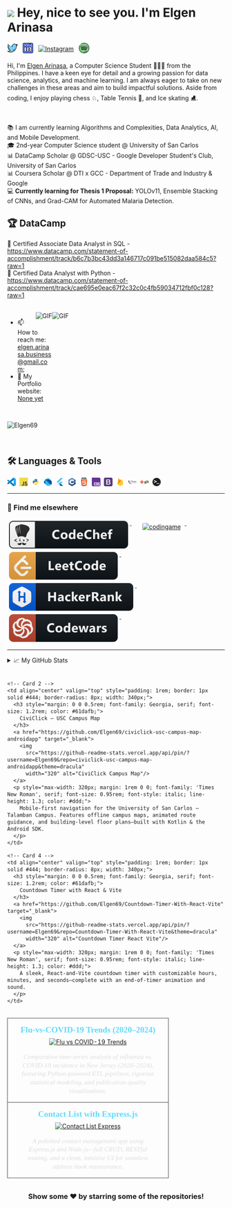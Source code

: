 <h1><img src="https://emojis.slackmojis.com/emojis/images/1531849430/4246/blob-sunglasses.gif?1531849430" width="30"/> Hey, nice to see you. I'm Elgen Arinasa</h1>

<!-- Social links, left-aligned with uniform 24×24px icons -->
<div align="left" style="display: flex; align-items: center; gap: 12px; margin-top: 1rem;">
  <a href="https://twitter.com/" target="_blank">
    <img src="https://raw.githubusercontent.com/AbhishekMaira10/AbhishekMaira10/master/Resources/png/twitter.png"
         alt="Twitter" width="24" height="24">
  </a>
  <a href="https://www.facebook.com/retardenism" target="_blank">
    <img src="https://raw.githubusercontent.com/AbhishekMaira10/AbhishekMaira10/master/linkedin.png"
         alt="Facebook" width="24" height="24">
  </a>
  <a href="https://www.instagram.com/elgenmar/" target="_blank">
    <img src="https://upload.wikimedia.org/wikipedia/commons/thumb/9/95/Instagram_logo_2022.svg/1200px-Instagram_logo_2022.svg.png"
         alt="Instagram" width="24" height="24">
  </a>
  <a href="https://open.spotify.com/user/31gmzydmc7kczadnpzxijeooj6va" target="_blank">
    <img src="https://raw.githubusercontent.com/AbhishekMaira10/AbhishekMaira10/master/Resources/png/spotify.png"
         alt="Spotify" width="24" height="24">
  </a>
</div>


<br>
Hi, I'm <a href="https://www.facebook.com/retardenism">Elgen Arinasa</a>, a Computer Science Student 👨🏻‍💻 from the Philippines. I have a keen eye for detail and a growing passion for data science, analytics, and machine learning. I am always eager to take on new challenges in these areas and aim to build impactful solutions. Aside from coding, I enjoy playing chess ♘, Table Tennis 🏓, and Ice skating ⛸️.<br>

<p>&nbsp;</p>

  📚 I am currently learning Algorithms and Complexities, Data Analytics, AI, and Mobile Development.<br>
  🎓 2nd-year Computer Science student @ University of San Carlos<br>
  📊 DataCamp Scholar @ GDSC-USC - Google Developer Student's Club, University of San Carlos<br>
  📊 Coursera Scholar @ DTI x GCC - Department of Trade and Industry & Google<br>
  💻 <strong>Currently learning for Thesis 1 Proposal:</strong> YOLOv11, Ensemble Stacking of CNNs, and Grad-CAM for Automated Malaria Detection.<br>
</p>

<h2>🏆 DataCamp </h2>

🥇 Certified Associate Data Analyst in SQL - https://www.datacamp.com/statement-of-accomplishment/track/b6c7b3bc43dd3a146717c091be515082daa584c5?raw=1 <br>
🥇 Certified Data Analyst with Python - https://www.datacamp.com/statement-of-accomplishment/track/cae695e0eac67f2c32c0c4fb59034712fbf0c128?raw=1

<br>

<!-- https://media.giphy.com/media/SWoSkN6DxTszqIKEqv/giphy.gif -->
<img align="right" height="250" width="400" alt="GIF" src="https://miro.medium.com/max/1360/1*IRGHmiGsa16stedQvIaZfw.gif" />

<img align="right" alt="GIF" src="https://media.giphy.com/media/3ohzdKvLT1DxFxhZAI/giphy.gif" />

 - 📫 How to reach me: [elgen.arinasa.business@gmail.com](mailto:elgen.arinasa.business@gmail.com);
 - 🔗 My Portfolio website: [None yet](https:)
 
 <br>

 <p align="left"> <img src="https://komarev.com/ghpvc/?username=Elgen69" alt="Elgen69" /> </p>
 
 </br>

## 🛠 Languages & Tools

<div align="left" style="display: flex; flex-wrap: wrap; gap: 8px; margin: 1rem 0;">
  <img src="https://raw.githubusercontent.com/github/explore/80688e429a7d4ef2fca1e82350fe8e3517d3494d/topics/visual-studio-code/visual-studio-code.png"
       alt="VS Code" width="20" height="20">
  <img src="https://raw.githubusercontent.com/github/explore/80688e429a7d4ef2fca1e82350fe8e3517d3494d/topics/javascript/javascript.png"
       alt="JavaScript" width="20" height="20">
  <img src="https://raw.githubusercontent.com/github/explore/80688e429a7d4ef2fca1e82350fe8e3517d3494d/topics/python/python.png"
       alt="Python" width="20" height="20">
  <img src="https://raw.githubusercontent.com/github/explore/80688e429a7d4ef2fca1e82350fe8e3517d3494d/topics/dart/dart.png"
       alt="Dart" width="20" height="20">
  <img src="https://raw.githubusercontent.com/github/explore/80688e429a7d4ef2fca1e82350fe8e3517d3494d/topics/flutter/flutter.png"
       alt="Flutter" width="20" height="20">
  <img src="https://raw.githubusercontent.com/github/explore/80688e429a7d4ef2fca1e82350fe8e3517d3494d/topics/cpp/cpp.png"
       alt="C++" width="20" height="20">
  <img src="https://raw.githubusercontent.com/github/explore/80688e429a7d4ef2fca1e82350fe8e3517d3494d/topics/html/html.png"
       alt="HTML5" width="20" height="20">
  <img src="https://raw.githubusercontent.com/github/explore/80688e429a7d4ef2fca1e82350fe8e3517d3494d/topics/css/css.png"
       alt="CSS3" width="20" height="20">
  <img src="https://raw.githubusercontent.com/github/explore/80688e429a7d4ef2fca1e82350fe8e3517d3494d/topics/bootstrap/bootstrap.png"
       alt="Bootstrap" width="20" height="20">
  <img src="https://raw.githubusercontent.com/github/explore/80688e429a7d4ef2fca1e82350fe8e3517d3494d/topics/firebase/firebase.png"
       alt="Firebase" width="20" height="20">
  <img src="https://raw.githubusercontent.com/github/explore/80688e429a7d4ef2fca1e82350fe8e3517d3494d/topics/flask/flask.png"
       alt="Flask" width="20" height="20">
  <img src="https://raw.githubusercontent.com/github/explore/80688e429a7d4ef2fca1e82350fe8e3517d3494d/topics/git/git.png"
       alt="Git" width="20" height="20">
  <img src="https://raw.githubusercontent.com/github/explore/80688e429a7d4ef2fca1e82350fe8e3517d3494d/topics/terminal/terminal.png"
       alt="Terminal" width="20" height="20">
</div>

---

### 📢 Find me elsewhere
<p align="left">
  <a href="https://www.codechef.com/users/">
    <img src="https://raw.githubusercontent.com/AbhishekMaira10/AbhishekMaira10/master/Resources/svg/codechef.svg" alt="codechef" style="vertical-align:top; margin:4px">
  </a>&nbsp;&nbsp;&nbsp;

  <a href="https://www.codingame.com/profile/4f85742a12433267f070f10ac99d164f5737536">
      <img src="https://cdn.brandfetch.io/idIfiwZMnL/theme/dark/logo.svg?c=1dxbfHSJFAPEGdCLU4o5B" alt="codingame" style="vertical-align:top; margin:4px; border: 5px solid white; border-radius: 8px; width: 138px; height: 32px;">
  </a>&nbsp;&nbsp;&nbsp;
  
  <a href="https://leetcode.com/https://leetcode.com/u/subaruelgenkun/">
    <img src="https://raw.githubusercontent.com/AbhishekMaira10/AbhishekMaira10/master/Resources/svg/leetcode.svg" alt="leetcode" style="vertical-align:top; margin:4px">
  </a>&nbsp;&nbsp;&nbsp;

  <a href="https://www.hackerrank.com/">
    <img src="https://raw.githubusercontent.com/AbhishekMaira10/AbhishekMaira10/master/Resources/svg/hackerrank.svg" alt="hackerrank" style="vertical-align:top; margin:4px">
  </a>&nbsp;&nbsp;&nbsp;
  
  <a href="https://www.codewars.com/users/">
    <img src="https://raw.githubusercontent.com/AbhishekMaira10/AbhishekMaira10/master/Resources/svg/codewars.svg" alt="codewars" style="vertical-align:top; margin:4px">
  </a> &nbsp;&nbsp;&nbsp;
</p>

<hr>

<details>
  <summary>📈 My GitHub Stats</summary>
  <p align="center">
    <img src="https://github-readme-stats.vercel.app/api?username=Elgen69&show_icons=true&theme=gotham" alt="Elgen69" />
  </p>
</details>

</br>

<table align="center" cellpadding="0" cellspacing="0" style="margin: 2rem auto;">
  <tr>
    <!-- Card 1 -->
    <td align="center" valign="top" style="padding: 1rem; border: 1px solid #444; border-radius: 8px; width: 340px;">
      <h3 style="margin: 0 0 0.5rem; font-family: Georgia, serif; font-size: 1.2rem; color: #61dafb;">
        Flu-vs-COVID-19 Trends (2020–2024)
      </h3>
      <a href="https://github.com/Elgen69/Flu-vs-COVID-19-Trends-2020-2024-in-New-Jersey" target="_blank">
        <img
          src="https://github-readme-stats.vercel.app/api/pin/?username=Elgen69&repo=Flu-vs-COVID-19-Trends-2020-2024-in-New-Jersey&theme=dracula"
          width="320" alt="Flu vs COVID-19 Trends"/>
      </a>
      <p style="max-width: 320px; margin: 1rem 0 0; font-family: 'Times New Roman', serif; font-size: 0.95rem; font-style: italic; line-height: 1.3; color: #ddd;">
        Comparative time-series analysis of influenza vs. COVID-19 incidence in New Jersey (2020–2024), featuring Python-powered ETL pipelines, rigorous statistical modeling, and publication-quality visualizations.
      </p>
    </td>

    <!-- Card 2 -->
    <td align="center" valign="top" style="padding: 1rem; border: 1px solid #444; border-radius: 8px; width: 340px;">
      <h3 style="margin: 0 0 0.5rem; font-family: Georgia, serif; font-size: 1.2rem; color: #61dafb;">
        CiviClick – USC Campus Map
      </h3>
      <a href="https://github.com/Elgen69/civiclick-usc-campus-map-androidapp" target="_blank">
        <img
          src="https://github-readme-stats.vercel.app/api/pin/?username=Elgen69&repo=civiclick-usc-campus-map-androidapp&theme=dracula"
          width="320" alt="CiviClick Campus Map"/>
      </a>
      <p style="max-width: 320px; margin: 1rem 0 0; font-family: 'Times New Roman', serif; font-size: 0.95rem; font-style: italic; line-height: 1.3; color: #ddd;">
        Mobile-first navigation for the University of San Carlos – Talamban Campus. Features offline campus maps, animated route guidance, and building-level floor plans—built with Kotlin & the Android SDK.
      </p>
    </td>
  </tr>

  <tr>
    <!-- Card 3 -->
    <td align="center" valign="top" style="padding: 1rem; border: 1px solid #444; border-radius: 8px; width: 340px;">
      <h3 style="margin: 0 0 0.5rem; font-family: Georgia, serif; font-size: 1.2rem; color: #61dafb;">
        Contact List with Express.js
      </h3>
      <a href="https://github.com/Elgen69/Contact-List-With-Express-Project" target="_blank">
        <img
          src="https://github-readme-stats.vercel.app/api/pin/?username=Elgen69&repo=Contact-List-With-Express-Project&theme=dracula"
          width="320" alt="Contact List Express"/>
      </a>
      <p style="max-width: 320px; margin: 1rem 0 0; font-family: 'Times New Roman', serif; font-size: 0.95rem; font-style: italic; line-height: 1.3; color: #ddd;">
        A polished contact management app using Express.js and Node.js—full CRUD, RESTful routing, and a clean, intuitive UI for seamless address book maintenance.
      </p>
    </td>

    <!-- Card 4 -->
    <td align="center" valign="top" style="padding: 1rem; border: 1px solid #444; border-radius: 8px; width: 340px;">
      <h3 style="margin: 0 0 0.5rem; font-family: Georgia, serif; font-size: 1.2rem; color: #61dafb;">
        Countdown Timer with React & Vite
      </h3>
      <a href="https://github.com/Elgen69/Countdown-Timer-With-React-Vite" target="_blank">
        <img
          src="https://github-readme-stats.vercel.app/api/pin/?username=Elgen69&repo=Countdown-Timer-With-React-Vite&theme=dracula"
          width="320" alt="Countdown Timer React Vite"/>
      </a>
      <p style="max-width: 320px; margin: 1rem 0 0; font-family: 'Times New Roman', serif; font-size: 0.95rem; font-style: italic; line-height: 1.3; color: #ddd;">
        A sleek, React-and-Vite countdown timer with customizable hours, minutes, and seconds—complete with an end-of-timer animation and sound.
      </p>
    </td>
  </tr>
</table>

<div align="center">
  <h3>Show some ❤️ by starring some of the repositories!</h3>
</div>

